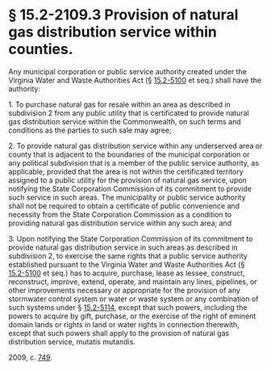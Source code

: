 # § 15.2-2109.3 Provision of natural gas distribution service within counties.

<p>Any municipal corporation or public service authority created under the Virginia Water and Waste Authorities Act (§ <a href='http://law.lis.virginia.gov/vacode/15.2-5100/'>15.2-5100</a> et seq.) shall have the authority:</p><p>1. To purchase natural gas for resale within an area as described in subdivision 2 from any public utility that is certificated to provide natural gas distribution service within the Commonwealth, on such terms and conditions as the parties to such sale may agree;</p><p>2. To provide natural gas distribution service within any underserved area or county that is adjacent to the boundaries of the municipal corporation or any political subdivision that is a member of the public service authority, as applicable, provided that the area is not within the certificated territory assigned to a public utility for the provision of natural gas service, upon notifying the State Corporation Commission of its commitment to provide such service in such areas. The municipality or public service authority shall not be required to obtain a certificate of public convenience and necessity from the State Corporation Commission as a condition to providing natural gas distribution service within any such area; and</p><p>3. Upon notifying the State Corporation Commission of its commitment to provide natural gas distribution service in such areas as described in subdivision 2, to exercise the same rights that a public service authority established pursuant to the Virginia Water and Waste Authorities Act (§ <a href='http://law.lis.virginia.gov/vacode/15.2-5100/'>15.2-5100</a> et seq.) has to acquire, purchase, lease as lessee, construct, reconstruct, improve, extend, operate, and maintain any lines, pipelines, or other improvements necessary or appropriate for the provision of any stormwater control system or water or waste system or any combination of such systems under § <a href='http://law.lis.virginia.gov/vacode/15.2-5114/'>15.2-5114</a>, except that such powers, including the powers to acquire by gift, purchase, or the exercise of the right of eminent domain lands or rights in land or water rights in connection therewith, except that such powers shall apply to the provision of natural gas distribution service, mutatis mutandis.</p><p>2009, c. <a href='http://lis.virginia.gov/cgi-bin/legp604.exe?091+ful+CHAP0749'>749</a>.</p>